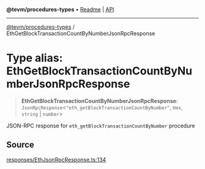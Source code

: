 **@tevm/procedures-types** • [Readme](../README.md) \| [API](../globals.md)

***

[@tevm/procedures-types](../README.md) / EthGetBlockTransactionCountByNumberJsonRpcResponse

# Type alias: EthGetBlockTransactionCountByNumberJsonRpcResponse

> **EthGetBlockTransactionCountByNumberJsonRpcResponse**: `JsonRpcResponse`\<`"eth_getBlockTransactionCountByNumber"`, `Hex`, `string` \| `number`\>

JSON-RPC response for `eth_getBlockTransactionCountByNumber` procedure

## Source

[responses/EthJsonRpcResponse.ts:134](https://github.com/evmts/tevm-monorepo/blob/main/packages/procedures-types/src/responses/EthJsonRpcResponse.ts#L134)
